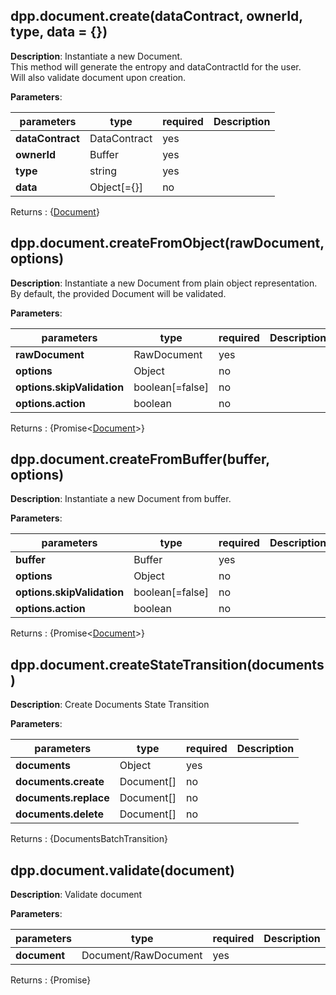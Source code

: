 ## dpp.document.create(dataContract, ownerId, type, data = {})

**Description**: Instantiate a new Document.   
This method will generate the entropy and dataContractId for the user.   
Will also validate document upon creation.

**Parameters**:

| parameters                   | type            | required  | Description                                            |  
|------------------------------|-----------------|-----------| -------------------------------------------------------|
| **dataContract**             | DataContract    | yes       |                                                        |
| **ownerId**                  | Buffer          | yes       |                                                        |
| **type**                     | string          | yes       |                                                        |
| **data**                     | Object[={}]     | no        |                                                        |

Returns : {[Document](/primitives/Document)}

## dpp.document.createFromObject(rawDocument, options)

**Description**: Instantiate a new Document from plain object representation.   
By default, the provided Document will be validated. 

**Parameters**:

| parameters                   | type            | required | Description                                             |  
|------------------------------|-----------------|----------| --------------------------------------------------------|
| **rawDocument**              | RawDocument     | yes      |                                                         |
| **options**                  | Object          | no       |                                                         |
| **options.skipValidation**   | boolean[=false] | no       |                                                         |
| **options.action**           | boolean         | no       |                                                         |

Returns : {Promise<[Document](/primitives/Document)>}

## dpp.document.createFromBuffer(buffer, options)

**Description**: Instantiate a new Document from buffer.   

**Parameters**:

| parameters                   | type            | required | Description                                             |  
|------------------------------|-----------------|----------| --------------------------------------------------------|
| **buffer**                   | Buffer          | yes      |                                                         |
| **options**                  | Object          | no       |                                                         |
| **options.skipValidation**   | boolean[=false] | no       |                                                         |
| **options.action**           | boolean         | no       |                                                         |

Returns : {Promise<[Document](/primitives/Document)>}

## dpp.document.createStateTransition(documents)

**Description**: Create Documents State Transition

**Parameters**:

| parameters                   | type            | required | Description                                             |  
|------------------------------|-----------------|----------| --------------------------------------------------------|
| **documents**                | Object          | yes      |                                                         |
| **documents.create**         | Document[]      | no       |                                                         |
| **documents.replace**        | Document[]      | no       |                                                         |
| **documents.delete**         | Document[]      | no       |                                                         |

Returns : {DocumentsBatchTransition}

## dpp.document.validate(document)

**Description**: Validate document

**Parameters**:

| parameters      | type                 | required | Description                                             |  
|-----------------|----------------------|----------| --------------------------------------------------------|
| **document**    | Document/RawDocument | yes      |                                                         |

Returns : {Promise<ValidationResult>}
